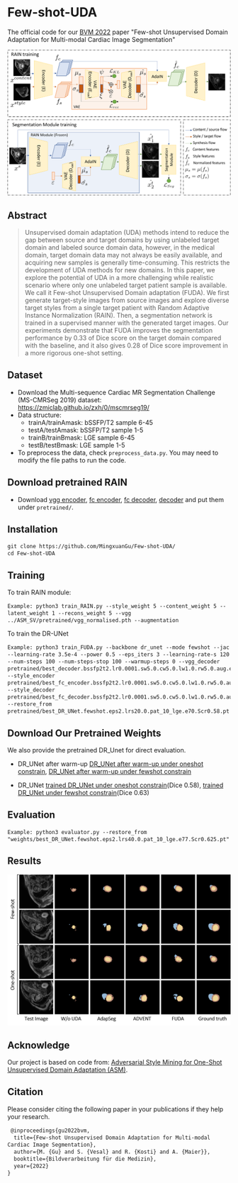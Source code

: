 # Few-shot-UDA
 The official code for our [BVM 2022](https://www.bvm-workshop.org/) paper "Few-shot Unsupervised Domain Adaptation for Multi-modal Cardiac Image Segmentation"

<p align="center">
<img src="https://github.com/MingxuanGu/Few-shot-UDA/blob/main/images/architecture_bfs.png" width=900>
<p>
  
## Abstract
>Unsupervised domain adaptation (UDA) methods intend to reduce the gap between source and target domains by using unlabeled target domain and labeled source domain data, however, in the medical domain, target domain data may not always be easily available, and acquiring new samples is generally time-consuming. This restricts the development of UDA methods for new domains. In this paper, we explore the potential of UDA in a more challenging while realistic scenario where only one unlabeled target patient sample is available. We call it Few-shot Unsupervised Domain adaptation (FUDA). We first generate target-style images from source images and explore diverse target styles from a single target patient with Random Adaptive Instance Normalization (RAIN). Then, a segmentation network is trained in a supervised manner with the generated target images. Our experiments demonstrate that FUDA improves the segmentation performance by 0.33 of Dice score on the target domain compared with the baseline, and it also gives 0.28 of Dice score improvement in a more rigorous one-shot setting.

## Dataset
* Download the Multi-sequence Cardiac MR Segmentation Challenge (MS-CMRSeg 2019) dataset: 
       https://zmiclab.github.io/zxh/0/mscmrseg19/
* Data structure:
  - trainA/trainAmask: bSSFP/T2 sample 6-45
  - testA/testAmask: bSSFP/T2 sample 1-5
  - trainB/trainBmask: LGE sample 6-45
  - testB/testBmask: LGE sample 1-5
* To preprocess the data, check `preprocess_data.py`. You may need to modify the file paths to run the code.
  
## Download pretrained RAIN
* Download [vgg encoder](https://drive.google.com/file/d/1gi252ul37wIVXKbztrPV-KImLyOTeFHZ/view?usp=sharing), [fc encoder](https://drive.google.com/file/d/1PXHne-CrHLuev8PHGPR_EXHtHfaTirl1/view?usp=sharing), [fc decoder](https://drive.google.com/file/d/1QVaKtqUnbklE0L123TrI4Fzn4d-iUf-S/view?usp=sharing), [decoder](https://drive.google.com/file/d/18i02LQxuoOUi-svJ5iDHhl1wah6FbZSl/view?usp=sharing) and put them under ```pretrained/```.
 ## Installation
```
git clone https://github.com/MingxuanGu/Few-shot-UDA/
cd Few-shot-UDA
```
 ## Training
To train RAIN module:
```
Example: python3 train_RAIN.py --style_weight 5 --content_weight 5 --latent_weight 1 --recons_weight 5 --vgg ../ASM_SV/pretrained/vgg_normalised.pth --augmentation
```  
To train the DR-UNet
```
Example: python3 train_FUDA.py --backbone dr_unet --mode fewshot --jac --learning-rate 3.5e-4 --power 0.5 --eps_iters 3 --learning-rate-s 120 --num-steps 100 --num-steps-stop 100 --warmup-steps 0 --vgg_decoder pretrained/best_decoder.bssfp2t2.lr0.0001.sw5.0.cw5.0.lw1.0.rw5.0.aug.e200.Scr7.691.pt --style_encoder pretrained/best_fc_encoder.bssfp2t2.lr0.0001.sw5.0.cw5.0.lw1.0.rw5.0.aug.e200.Scr7.691.pt --style_decoder pretrained/best_fc_decoder.bssfp2t2.lr0.0001.sw5.0.cw5.0.lw1.0.rw5.0.aug.e200.Scr7.691.pt --restore_from pretrained/best_DR_UNet.fewshot.eps2.lrs20.0.pat_10_lge.e70.Scr0.58.pt
```
 ## Download Our Pretrained Weights
 We also provide the pretrained DR_Unet for direct evaluation.
 * DR_UNet after warm-up [DR_UNet after warm-up under oneshot constrain](https://drive.google.com/file/d/1Yu2t4bqL0LWXqswXUrfna7VkhPtsZYyr/view?usp=sharing), [DR_UNet after warm-up under fewshot constrain](https://drive.google.com/file/d/1cQ24pl0DhgyW7mgQX30WAu_rU2Qqe83j/view?usp=sharing)
 
* DR_UNet [trained DR_UNet under oneshot constrain](https://drive.google.com/file/d/1K_w2nW_bOnh0qJxgsMVMkch6bF933sdy/view?usp=sharing)(Dice 0.58), [trained DR_UNet under fewshot constrain](https://drive.google.com/file/d/1pyT3-xIZVHw_ZeMlqAdgxTGKLzJgMPbL/view?usp=sharing)(Dice 0.63)
 
 ## Evaluation
 ```
 Example: python3 evaluator.py --restore_from "weights/best_DR_UNet.fewshot.eps2.lrs40.0.pat_10_lge.e77.Scr0.625.pt"
 ```
 ## Results
<p align="center">
<img src="https://github.com/MingxuanGu/Few-shot-UDA/blob/main/images/3260-fewshot.png" width=900>
<p>
 
## Acknowledge
Our project is based on code from: [Adversarial Style Mining for One-Shot Unsupervised Domain Adaptation (ASM)](https://github.com/RoyalVane/ASM).
 
## Citation
Please consider citing the following paper in your publications if they help your research.
```
 @inproceedings{gu2022bvm,
  title={Few-shot Unsupervised Domain Adaptation for Multi-modal Cardiac Image Segmentation},
  author={M. {Gu} and S. {Vesal} and R. {Kosti} and A. {Maier}},
  booktitle={Bildverarbeitung für die Medizin},  
  year={2022}
}
```

